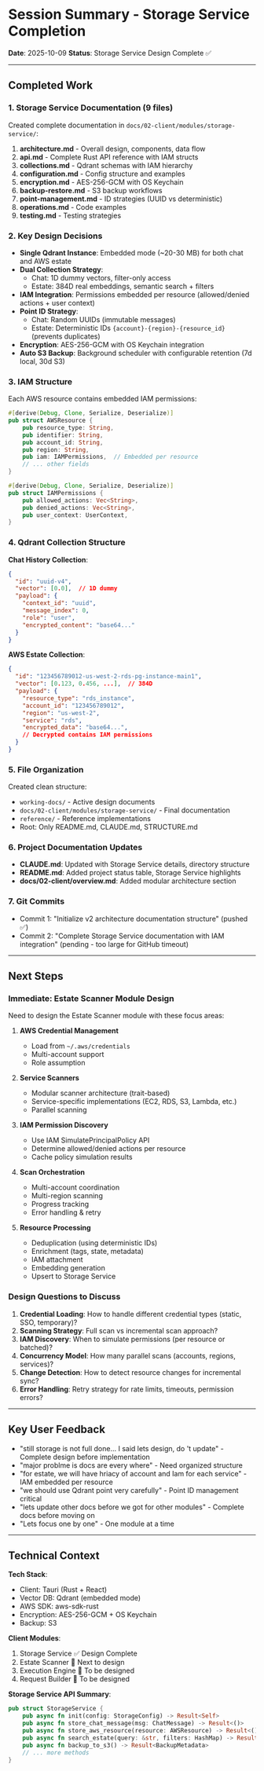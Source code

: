 # Session Summary - Storage Service Completion

**Date**: 2025-10-09
**Status**: Storage Service Design Complete ✅

---

## Completed Work

### 1. Storage Service Documentation (9 files)

Created complete documentation in `docs/02-client/modules/storage-service/`:

1. **architecture.md** - Overall design, components, data flow
2. **api.md** - Complete Rust API reference with IAM structs
3. **collections.md** - Qdrant schemas with IAM hierarchy
4. **configuration.md** - Config structure and examples
5. **encryption.md** - AES-256-GCM with OS Keychain
6. **backup-restore.md** - S3 backup workflows
7. **point-management.md** - ID strategies (UUID vs deterministic)
8. **operations.md** - Code examples
9. **testing.md** - Testing strategies

### 2. Key Design Decisions

- **Single Qdrant Instance**: Embedded mode (~20-30 MB) for both chat and AWS estate
- **Dual Collection Strategy**:
  - Chat: 1D dummy vectors, filter-only access
  - Estate: 384D real embeddings, semantic search + filters
- **IAM Integration**: Permissions embedded per resource (allowed/denied actions + user context)
- **Point ID Strategy**:
  - Chat: Random UUIDs (immutable messages)
  - Estate: Deterministic IDs `{account}-{region}-{resource_id}` (prevents duplicates)
- **Encryption**: AES-256-GCM with OS Keychain integration
- **Auto S3 Backup**: Background scheduler with configurable retention (7d local, 30d S3)

### 3. IAM Structure

Each AWS resource contains embedded IAM permissions:

```rust
#[derive(Debug, Clone, Serialize, Deserialize)]
pub struct AWSResource {
    pub resource_type: String,
    pub identifier: String,
    pub account_id: String,
    pub region: String,
    pub iam: IAMPermissions,  // Embedded per resource
    // ... other fields
}

#[derive(Debug, Clone, Serialize, Deserialize)]
pub struct IAMPermissions {
    pub allowed_actions: Vec<String>,
    pub denied_actions: Vec<String>,
    pub user_context: UserContext,
}
```

### 4. Qdrant Collection Structure

**Chat History Collection**:
```json
{
  "id": "uuid-v4",
  "vector": [0.0],  // 1D dummy
  "payload": {
    "context_id": "uuid",
    "message_index": 0,
    "role": "user",
    "encrypted_content": "base64..."
  }
}
```

**AWS Estate Collection**:
```json
{
  "id": "123456789012-us-west-2-rds-pg-instance-main1",
  "vector": [0.123, 0.456, ...],  // 384D
  "payload": {
    "resource_type": "rds_instance",
    "account_id": "123456789012",
    "region": "us-west-2",
    "service": "rds",
    "encrypted_data": "base64...",
    // Decrypted contains IAM permissions
  }
}
```

### 5. File Organization

Created clean structure:
- `working-docs/` - Active design documents
- `docs/02-client/modules/storage-service/` - Final documentation
- `reference/` - Reference implementations
- Root: Only README.md, CLAUDE.md, STRUCTURE.md

### 6. Project Documentation Updates

- **CLAUDE.md**: Updated with Storage Service details, directory structure
- **README.md**: Added project status table, Storage Service highlights
- **docs/02-client/overview.md**: Added modular architecture section

### 7. Git Commits

- Commit 1: "Initialize v2 architecture documentation structure" (pushed ✅)
- Commit 2: "Complete Storage Service documentation with IAM integration" (pending - too large for GitHub timeout)

---

## Next Steps

### Immediate: Estate Scanner Module Design

Need to design the Estate Scanner module with these focus areas:

1. **AWS Credential Management**
   - Load from `~/.aws/credentials`
   - Multi-account support
   - Role assumption

2. **Service Scanners**
   - Modular scanner architecture (trait-based)
   - Service-specific implementations (EC2, RDS, S3, Lambda, etc.)
   - Parallel scanning

3. **IAM Permission Discovery**
   - Use IAM SimulatePrincipalPolicy API
   - Determine allowed/denied actions per resource
   - Cache policy simulation results

4. **Scan Orchestration**
   - Multi-account coordination
   - Multi-region scanning
   - Progress tracking
   - Error handling & retry

5. **Resource Processing**
   - Deduplication (using deterministic IDs)
   - Enrichment (tags, state, metadata)
   - IAM attachment
   - Embedding generation
   - Upsert to Storage Service

### Design Questions to Discuss

1. **Credential Loading**: How to handle different credential types (static, SSO, temporary)?
2. **Scanning Strategy**: Full scan vs incremental scan approach?
3. **IAM Discovery**: When to simulate permissions (per resource or batched)?
4. **Concurrency Model**: How many parallel scans (accounts, regions, services)?
5. **Change Detection**: How to detect resource changes for incremental sync?
6. **Error Handling**: Retry strategy for rate limits, timeouts, permission errors?

---

## Key User Feedback

- "still storage is not full done... I said lets design, do 't update" - Complete design before implementation
- "major problme is docs are every where" - Need organized structure
- "for estate, we will have hriacy of account and Iam for each service" - IAM embedded per resource
- "we should use Qdrant point very carefully" - Point ID management critical
- "lets update other docs before we got for other modules" - Complete docs before moving on
- "Lets focus one by one" - One module at a time

---

## Technical Context

**Tech Stack**:
- Client: Tauri (Rust + React)
- Vector DB: Qdrant (embedded mode)
- AWS SDK: aws-sdk-rust
- Encryption: AES-256-GCM + OS Keychain
- Backup: S3

**Client Modules**:
1. Storage Service ✅ Design Complete
2. Estate Scanner 🔄 Next to design
3. Execution Engine 🔄 To be designed
4. Request Builder 🔄 To be designed

**Storage Service API Summary**:
```rust
pub struct StorageService {
    pub async fn init(config: StorageConfig) -> Result<Self>
    pub async fn store_chat_message(msg: ChatMessage) -> Result<()>
    pub async fn store_aws_resource(resource: AWSResource) -> Result<()>
    pub async fn search_estate(query: &str, filters: HashMap) -> Result<Vec<AWSResource>>
    pub async fn backup_to_s3() -> Result<BackupMetadata>
    // ... more methods
}
```